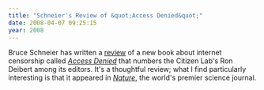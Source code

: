 ```yaml
---
title: "Schneier's Review of &quot;Access Denied&quot;"
date: 2008-04-07 09:25:15
year: 2008
---
```

Bruce Schneier has written a <a href="http://www.schneier.com/blog/archives/2008/04/internet_censor.html">review</a> of a new book about internet censorship called <a href="http://www.amazon.com/Access-Denied-Filtering-Information-Revolution/dp/0262541963"><em>Access Denied</em></a> that numbers the Citizen Lab's Ron Deibert among its editors. It's a thoughtful review; what I find particularly interesting is that it appeared in <a href="http://www.nature.com"><em>Nature</em></a>, the world's premier science journal.
